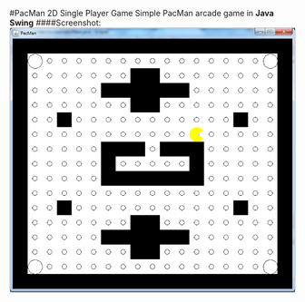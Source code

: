 #PacMan 2D Single Player Game
Simple PacMan arcade game in **Java Swing**
####Screenshot:
![alt tag](./screenshots/screengrab.png)

